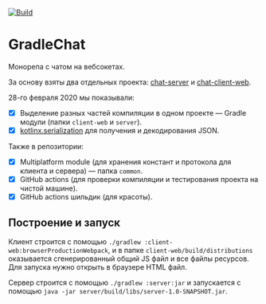 [![Build](https://github.com/Kotlin-Elective-at-HSE/GradleChat/workflows/Build/badge.svg)](https://github.com/Kotlin-Elective-at-HSE/GradleChat/actions)

# GradleChat
Монорепа с чатом на вебсокетах.

За основу взяты два отдельных проекта: [chat-server](https://github.com/Kotlin-Elective-at-HSE/chat-server) и [chat-client-web](https://github.com/Kotlin-Elective-at-HSE/chat-client-web).

28-го февраля 2020 мы показывали:
- [x] Выделение разных частей компиляции в одном проекте &mdash; Gradle модули (папки `client-web` и `server`).
- [x] [kotlinx.serialization](https://github.com/Kotlin/kotlinx.serialization) для получения и декодирования JSON.

Также в репозитории:
- [x] Multiplatform module (для хранения констант и протокола для клиента и сервера) &mdash; папка `common`.
- [x] GitHub actions (для проверки компиляции и тестирования проекта на чистой машине).
- [x] GitHub actions шильдик (для красоты).

## Построение и запуск
Клиент строится с помощью `./gradlew :client-web:browserProductionWebpack`, и в папке `client-web/build/distributions` оказывается сгенерированный общий JS файл и все файлы ресурсов. Для запуска нужно открыть в браузере HTML файл.

Сервер строится с помощью `./gradlew :server:jar` и запускается с помощью `java -jar server/build/libs/server-1.0-SNAPSHOT.jar`.

